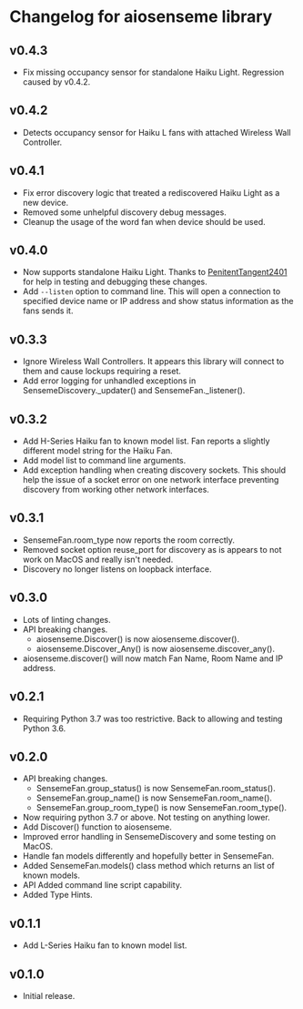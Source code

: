 # Changelog for aiosenseme library

## v0.4.3

* Fix missing occupancy sensor for standalone Haiku Light. Regression caused by v0.4.2.

## v0.4.2

* Detects occupancy sensor for Haiku L fans with attached Wireless Wall Controller.

## v0.4.1

* Fix error discovery logic that treated a rediscovered Haiku Light as a new device.
* Removed some unhelpful discovery debug messages.
* Cleanup the usage of the word fan when device should be used.

## v0.4.0

* Now supports standalone Haiku Light. Thanks to [PenitentTangent2401](https://github.com/PenitentTangent2401) for help in testing and debugging these changes.
* Add ```--listen``` option to command line. This will open a connection to specified device name or IP address and show status information as the fans sends it.

## v0.3.3

* Ignore Wireless Wall Controllers. It appears this library will connect to them and cause lockups requiring a reset.
* Add error logging for unhandled exceptions in SensemeDiscovery._updater() and SensemeFan._listener().

## v0.3.2

* Add H-Series Haiku fan to known model list. Fan reports a slightly different model string for the Haiku Fan.
* Add model list to command line arguments.
* Add exception handling when creating discovery sockets. This should help the issue of a socket error on one network interface preventing discovery from working other network interfaces.

## v0.3.1

* SensemeFan.room_type now reports the room correctly.
* Removed socket option reuse_port for discovery as is appears to not work on MacOS and really isn't needed.
* Discovery no longer listens on loopback interface.

## v0.3.0

* Lots of linting changes.
* API breaking changes.
  * aiosenseme.Discover() is now aiosenseme.discover().
  * aiosenseme.Discover_Any() is now aiosenseme.discover_any().
* aiosenseme.discover() will now match Fan Name, Room Name and IP address.

## v0.2.1

* Requiring Python 3.7 was too restrictive. Back to allowing and testing Python 3.6.

## v0.2.0

* API breaking changes.
  * SensemeFan.group_status() is now SensemeFan.room_status().
  * SensemeFan.group_name() is now SensemeFan.room_name().
  * SensemeFan.group_room_type() is now SensemeFan.room_type().
* Now requiring python 3.7 or above. Not testing on anything lower.
* Add Discover() function to aiosenseme.
* Improved error handling in SensemeDiscovery and some testing on MacOS.
* Handle fan models differently and hopefully better in SensemeFan.
* Added SensemeFan.models() class method which returns an list of known models.
* API Added command line script capability.
* Added Type Hints.

## v0.1.1

* Add L-Series Haiku fan to known model list.

## v0.1.0

* Initial release.
